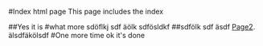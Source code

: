 #Index html page
This page includes the index

##Yes it is
#what more
sdöflkj sdf
äölk sdfösldkf 
##sdfölk
sdf
äsdf
[Page2](page2.html).
älsdfäkölsdf
#One more time
ok it's done
